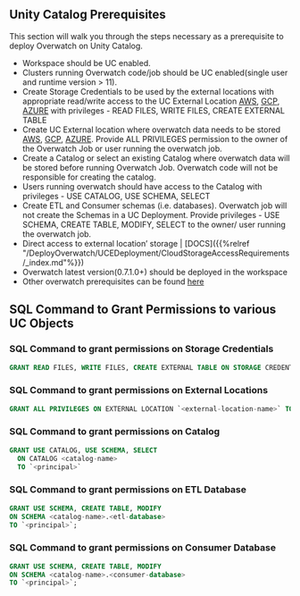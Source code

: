 ## Unity Catalog Prerequisites

This section will walk you through the steps necessary as a prerequisite to deploy Overwatch on Unity Catalog.
* Workspace should be UC enabled.
* Clusters running Overwatch code/job should be UC enabled(single user and runtime version > 11).
* Create Storage Credentials to be used by the external locations with appropriate read/write access to the UC External Location [AWS](https://docs.databricks.com/data-governance/unity-catalog/manage-external-locations-and-credentials.html#create-a-storage-credential), [GCP](https://docs.gcp.databricks.com/data-governance/unity-catalog/manage-external-locations-and-credentials.html#manage-storage-credentials), [AZURE](https://learn.microsoft.com/en-gb/azure/databricks/data-governance/unity-catalog/manage-external-locations-and-credentials#--create-a-storage-credential) with privileges - READ FILES, WRITE FILES, CREATE EXTERNAL TABLE
* Create UC External location where overwatch data needs to be stored [AWS](https://docs.databricks.com/data/manage-external-locations.html#manage-unity-catalog-external-locations-in-data-explorer), [GCP](https://docs.gcp.databricks.com/data/manage-external-locations.html#manage-unity-catalog-external-locations-in-data-explorer), [AZURE](https://learn.microsoft.com/en-gb/azure/databricks/data/manage-external-locations#create-external-location). Provide ALL PRIVILEGES permission to the owner of the Overwatch Job or user running the overwatch job.
* Create a Catalog or select an existing Catalog where overwatch data will be stored before running Overwatch Job. Overwatch code will not be responsible for creating the catalog.
* Users running overwatch should have access to the Catalog with privileges - USE CATALOG, USE SCHEMA, SELECT
* Create ETL and Consumer schemas (i.e. databases). Overwatch job will not create the Schemas in a UC Deployment. Provide privileges - USE SCHEMA, CREATE TABLE, MODIFY, SELECT to the owner/ user running the overwatch job.
* Direct access to external location’ storage | [DOCS]({{%relref "/DeployOverwatch/UCEDeployment/CloudStorageAccessRequirements/_index.md"%}})
* Overwatch latest version(0.7.1.0+) should be deployed in the workspace
* Other overwatch prerequisites can be found [here](https://databrickslabs.github.io/overwatch/deployoverwatch/cloudinfra/)


## SQL Command to Grant Permissions to various UC Objects

### SQL Command to grant permissions on Storage Credentials
```sql
GRANT READ FILES, WRITE FILES, CREATE EXTERNAL TABLE ON STORAGE CREDENTIAL `<storage-credential-name>` TO `<principal>`;
```

### SQL Command to grant permissions on External Locations
```sql
GRANT ALL PRIVILEGES ON EXTERNAL LOCATION `<external-location-name>` TO `<principal>`;
```

### SQL Command to grant permissions on Catalog
```sql
GRANT USE CATALOG, USE SCHEMA, SELECT
  ON CATALOG <catalog-name>
  TO `<principal>`
```

### SQL Command to grant permissions on ETL Database
```sql
GRANT USE SCHEMA, CREATE TABLE, MODIFY
ON SCHEMA <catalog-name>.<etl-database>
TO `<principal>`;
```

### SQL Command to grant permissions on Consumer Database
```sql
GRANT USE SCHEMA, CREATE TABLE, MODIFY
ON SCHEMA <catalog-name>.<consumer-database>
TO `<principal>`;
```
